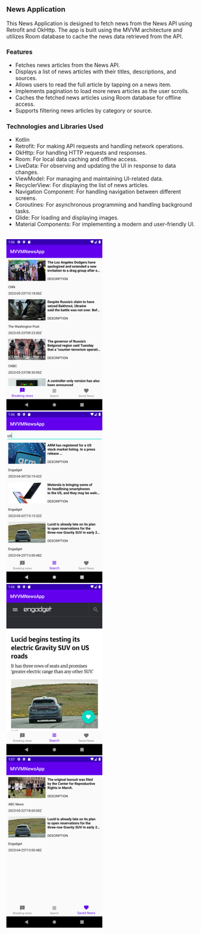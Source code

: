 <p style="font-size: 18px; font-weight: bold;">
  <strong>News Application</strong>
</p>

<p>This News Application is designed to fetch news from the News API using Retrofit and OkHttp. The app is built using the MVVM architecture and utilizes Room database to cache the news data retrieved from the API.</p>

<h3 style="font-size: 16px; font-weight: bold;">Features</h3>

<ul style="font-size: 14px;">
  <li>Fetches news articles from the News API.</li>
  <li>Displays a list of news articles with their titles, descriptions, and sources.</li>
  <li>Allows users to read the full article by tapping on a news item.</li>
  <li>Implements pagination to load more news articles as the user scrolls.</li>
  <li>Caches the fetched news articles using Room database for offline access.</li>
  <li>Supports filtering news articles by category or source.</li>
</ul>

<h3 style="font-size: 16px; font-weight: bold;">Technologies and Libraries Used</h3>

<ul style="font-size: 14px;">
  <li>Kotlin</li>
  <li>Retrofit: For making API requests and handling network operations.</li>
  <li>OkHttp: For handling HTTP requests and responses.</li>
  <li>Room: For local data caching and offline access.</li>
  <li>LiveData: For observing and updating the UI in response to data changes.</li>
  <li>ViewModel: For managing and maintaining UI-related data.</li>
  <li>RecyclerView: For displaying the list of news articles.</li>
  <li>Navigation Component: For handling navigation between different screens.</li>
  <li>Coroutines: For asynchronous programming and handling background tasks.</li>
  <li>Glide: For loading and displaying images.</li>
  <li>Material Components: For implementing a modern and user-friendly UI.</li>
</ul>

<br>
<img src="https://github.com/muradhani/New-app/blob/main/images/Screenshot_20230524_130612.png?raw=true" width=50% height=50%>
<img src="https://github.com/muradhani/New-app/blob/main/images/Screenshot_20230524_130645.png?raw=true" width=50% height=50%>
<img src="https://github.com/muradhani/New-app/blob/main/images/Screenshot_20230524_130700.png?raw=true" width=50% height=50%>
<img src="https://github.com/muradhani/New-app/blob/main/images/Screenshot_20230524_130713.png?raw=true" width=50% height=50%>

